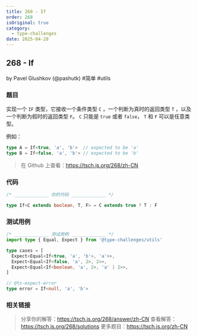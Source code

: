 ```yaml
---
title: 268 - If
order: 268
isOriginal: true
category:
  - type-challenges
date: 2025-04-28
---
```


268 - If
-------
by Pavel Glushkov (@pashutk) #简单 #utils

### 题目

实现一个 `IF` 类型，它接收一个条件类型 `C` ，一个判断为真时的返回类型 `T` ，以及一个判断为假时的返回类型 `F`。 `C` 只能是 `true` 或者 `false`， `T` 和 `F` 可以是任意类型。

例如：

```ts
type A = If<true, 'a', 'b'>  // expected to be 'a'
type B = If<false, 'a', 'b'> // expected to be 'b'
```

> 在 Github 上查看：https://tsch.js.org/268/zh-CN

### 代码

```ts
/* _____________ 你的代码 _____________ */

type If<C extends boolean, T, F> = C extends true ? T : F

```

### 测试用例

```ts
/* _____________ 测试用例 _____________ */
import type { Equal, Expect } from '@type-challenges/utils'

type cases = [
  Expect<Equal<If<true, 'a', 'b'>, 'a'>>,
  Expect<Equal<If<false, 'a', 2>, 2>>,
  Expect<Equal<If<boolean, 'a', 2>, 'a' | 2>>,
]

// @ts-expect-error
type error = If<null, 'a', 'b'>

```

### 相关链接

> 分享你的解答：https://tsch.js.org/268/answer/zh-CN
> 查看解答：https://tsch.js.org/268/solutions
> 更多题目：https://tsch.js.org/zh-CN

